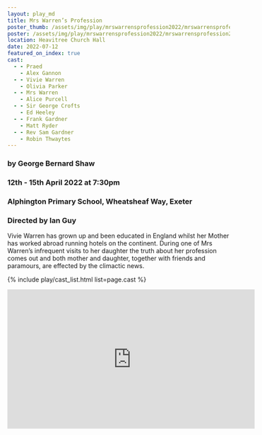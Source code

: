 ```yaml
---
layout: play_md
title: Mrs Warren’s Profession
poster_thumb: /assets/img/play/mrswarrensprofession2022/mrswarrensprofession2022thumb.jpg
poster: /assets/img/play/mrswarrensprofession2022/mrswarrensprofession2022poster.jpg
location: Heavitree Church Hall
date: 2022-07-12
featured_on_index: true
cast:
  - - Praed
    - Alex Gannon
  - - Vivie Warren
    - Olivia Parker
  - - Mrs Warren
    - Alice Purcell
  - - Sir George Crofts
    - Ed Heeley
  - - Frank Gardner
    - Matt Ryder
  - - Rev Sam Gardner
    - Robin Thwaytes
---
```


### by George Bernard Shaw
### 12th - 15th April 2022 at 7:30pm
### Alphington Primary School, Wheatsheaf Way, Exeter
### Directed by Ian Guy

Vivie Warren has grown up and been educated in England whilst her Mother has
worked abroad running hotels on the continent. During one of Mrs Warren’s
infrequent visits to her daughter the truth about her profession comes out and
both mother and daughter, together with friends and paramours, are effected by
the climactic news.

{% include play/cast_list.html list=page.cast %}

<div class="row text-center">
  <div class="col-1">
  </div>
  <div class="col-12 col-xl-10">
          <div class="embed-responsive embed-responsive-16by9">
            <iframe width="560" height="315" src="https://www.youtube.com/embed/yMYtRI4cVUQ?autoplay=1" title="YouTube video player"
              frameborder="0" allow="accelerometer; autoplay; clipboard-write; encrypted-media; gyroscope; picture-in-picture"
              allowfullscreen autoplay></iframe>
          </div>
  </div>
  <div class="col-1">
  </div>
</div>

<div class="row text-center my-4">
  <div class="col-2">
  </div>
  <div class="col-8 col-xl-8">

